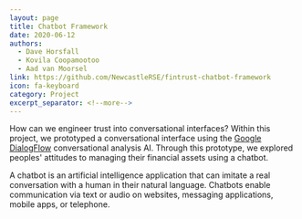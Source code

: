 ```yaml
---
layout: page
title: Chatbot Framework
date: 2020-06-12
authors:
  - Dave Horsfall
  - Kovila Coopamootoo
  - Aad van Moorsel
link: https://github.com/NewcastleRSE/fintrust-chatbot-framework
icon: fa-keyboard
category: Project
excerpt_separator: <!--more-->
---
```


How can we engineer trust into conversational interfaces? Within this project, we prototyped
a conversational interface using the [Google DialogFlow](https://cloud.google.com/dialogflow/)
conversational analysis AI. Through this prototype, we explored peoples' attitudes to
managing their financial assets using a chatbot.

<!--more-->

A chatbot is an artificial intelligence application that can imitate a real conversation
with a human in their natural language. Chatbots enable communication via text or audio
on websites, messaging applications, mobile apps, or telephone.